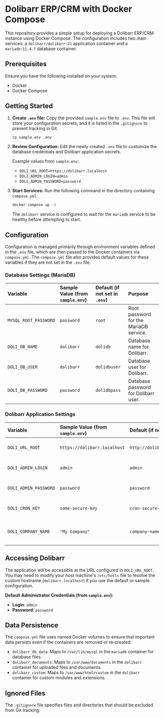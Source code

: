 # Dolibarr ERP/CRM with Docker Compose

This repository provides a simple setup for deploying a Dolibarr ERP/CRM instance using Docker Compose. The configuration includes two main services: a `dolibarr/dolibarr:21` application container and a `mariadb:11.4.7` database container.

## Prerequisites

Ensure you have the following installed on your system:
* Docker
* Docker Compose

## Getting Started

1.  **Create `.env` file:**
    Copy the provided `sample.env` file to `.env`. This file will store your configuration secrets, and it is listed in the `.gitignore` to prevent tracking in Git.

    ```bash
    cp sample.env .env
    ```

2.  **Review Configuration:**
    Edit the newly created `.env` file to customize the database credentials and Dolibarr application secrets.

    Example values from `sample.env`:
    * `DOLI_URL_ROOT=https://dolibarr.localhost`
    * `DOLI_ADMIN_LOGIN=admin`
    * `DOLI_ADMIN_PASSWORD=password`

3.  **Start Services:**
    Run the following command in the directory containing `compose.yml`:

    ```bash
    docker compose up -d
    ```

    The `dolibarr` service is configured to wait for the `mariadb` service to be healthy before attempting to start.

## Configuration

Configuration is managed primarily through environment variables defined in the `.env` file, which are then passed to the Docker containers via `compose.yml`. The `compose.yml` file also provides default values for these variables if they are not set in the `.env` file.

### Database Settings (MariaDB)

| Variable | Sample Value (from `sample.env`) | Default (if not set in `.env`) | Purpose |
| :--- | :--- | :--- | :--- |
| `MYSQL_ROOT_PASSWORD` | `password` | `root` | Root password for the MariaDB service. |
| `DOLI_DB_NAME` | `dolibarr` | `dolidb` | Database name for Dolibarr. |
| `DOLI_DB_USER` | `dolibarr` | `dolidbuser` | Database user for Dolibarr. |
| `DOLI_DB_PASSWORD` | `password` | `dolidbpass` | Database password for Dolibarr user. |

### Dolibarr Application Settings

| Variable | Sample Value (from `sample.env`) | Default (if not set in `.env`) | Purpose |
| :--- | :--- | :--- | :--- |
| `DOLI_URL_ROOT` | `https://dolibarr.localhost` | `http://dolibarr.localhost` | The root URL to access Dolibarr. |
| `DOLI_ADMIN_LOGIN` | `admin` | `admin` | Default administrator login. |
| `DOLI_ADMIN_PASSWORD` | `password` | `password` | Default administrator password. |
| `DOLI_CRON_KEY` | `some-secure-key` | `cron-secure-key` | Secure key for cron jobs. |
| `DOLI_COMPANY_NAME` | `"My Company"` | `company-name` | Company name for the Dolibarr setup. |

## Accessing Dolibarr

The application will be accessible at the URL configured in `DOLI_URL_ROOT`. You may need to modify your host machine's `/etc/hosts` file to resolve the custom hostname (`dolibarr.localhost`) if you use the default or sample configuration.

**Default Administrator Credentials (from `sample.env`):**
* **Login**: `admin`
* **Password**: `password`

## Data Persistence

The `compose.yml` file uses named Docker volumes to ensure that important data persists even if the containers are removed or re-created:

* `dolibarr_db_data`: Maps to `/var/lib/mysql` in the `mariadb` container for database files.
* `dolibarr_documents`: Maps to `/var/www/documents` in the `dolibarr` container for uploaded files and documents.
* `dolibarr_custom`: Maps to `/var/www/html/custom` in the `dolibarr` container for custom modules and extensions.

## Ignored Files

The `.gitignore` file specifies files and directories that should be excluded from Git tracking: